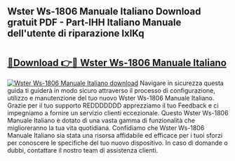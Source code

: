 ## Wster Ws-1806 Manuale Italiano Download gratuit PDF - Part-lHH Italiano Manuale dell'utente di riparazione lxlKq

# <h2><a href="http://dfbezl.blite.top/?on=Wster+Ws-1806+Manuale+Italiano">🔗Download 👉🔴 Wster Ws-1806 Manuale Italiano</a></h2>

[![Wster Ws-1806 Manuale Italiano download](https://i.imgur.com/lujVjoI.png)](http://dfbezl.blite.top/?on=Wster+Ws-1806+Manuale+Italiano)
Navigare in sicurezza questa guida ti guiderà in modo sicuro attraverso il processo di configurazione, utilizzo e manutenzione del tuo nuovo Wster Ws-1806 Manuale Italiano. Grazie per il tuo supporto REDDDDDDD apprezziamo il tuo Feedback e ci impegniamo a fornire un servizio clienti eccezionale. Questo Wster Ws-1806 Manuale Italiano è dotato di una vasta gamma di funzionalità che miglioreranno la tua vita quotidiana. Confidiamo che Wster Ws-1806 Manuale Italiano sia stata una risorsa affidabile ed efficace per i tuoi sforzi per conoscere le specifiche del tuo nuovo dispositivo. In caso di domande o dubbi, contattare il nostro team di assistenza clienti.
